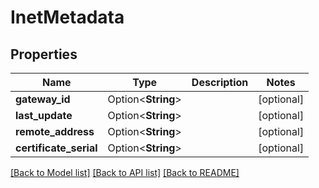 # InetMetadata

## Properties

Name | Type | Description | Notes
------------ | ------------- | ------------- | -------------
**gateway_id** | Option<**String**> |  | [optional]
**last_update** | Option<**String**> |  | [optional]
**remote_address** | Option<**String**> |  | [optional]
**certificate_serial** | Option<**String**> |  | [optional]

[[Back to Model list]](../README.md#documentation-for-models) [[Back to API list]](../README.md#documentation-for-api-endpoints) [[Back to README]](../README.md)



